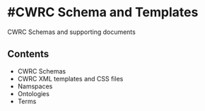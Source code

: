 
#CWRC Schema and Templates 
================

CWRC Schemas and supporting documents

## Contents

* CWRC Schemas
* CWRC XML templates and CSS files
* Namspaces
* Ontologies
* Terms

